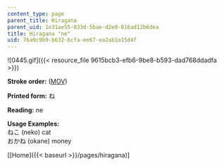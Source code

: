 ```yaml
---
content_type: page
parent_title: Hiragana
parent_uid: 1e31ae55-033d-5bae-d2e0-816ad12b6dea
title: Hiragana "ne"
uid: 7ba9c9b9-b632-bcfa-ee67-ea2ab1a15d4f
---
```


![0445.gif]({{< resource_file 9615bcb3-efb6-9be8-b593-dad768ddadfa >}})

**Stroke order:** ([MOV](http://www.archive.org/download/MITRES21F.01S10_HIRAGANA_CHARACTERS/0445.mov))

**Printed form:** ね

**Reading:** ne

**Usage Examples:**  
ねこ (neko) cat  
おかね (okane) money

  
\[[Home]({{< baseurl >}}/pages/hiragana)\]